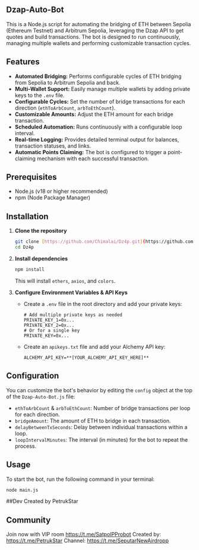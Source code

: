 
## Dzap-Auto-Bot

This is a Node.js script for automating the bridging of ETH between Sepolia (Ethereum Testnet) and Arbitrum Sepolia, leveraging the Dzap API to get quotes and build transactions. The bot is designed to run continuously, managing multiple wallets and performing customizable transaction cycles.

## Features

-   **Automated Bridging:** Performs configurable cycles of ETH bridging from Sepolia to Arbitrum Sepolia and back.
-   **Multi-Wallet Support:** Easily manage multiple wallets by adding private keys to the `.env` file.
-   **Configurable Cycles:** Set the number of bridge transactions for each direction (`ethToArbCount`, `arbToEthCount`).
-   **Customizable Amounts:** Adjust the ETH amount for each bridge transaction.
-   **Scheduled Automation:** Runs continuously with a configurable loop interval.
-   **Real-time Logging:** Provides detailed terminal output for balances, transaction statuses, and links.
-   **Automatic Points Claiming:** The bot is configured to trigger a point-claiming mechanism with each successful transaction.

## Prerequisites

-   Node.js (v18 or higher recommended)
-   npm (Node Package Manager)

## Installation

1.  **Clone the repository**

    ```bash
    git clone [https://github.com/Chimalai/Dz4p.git](https://github.com/Chimalai/Dz4p.git)
    cd Dz4p
    ```

2.  **Install dependencies**

    ```bash
    npm install
    ```
    This will install `ethers`, `axios`, and `colors`.

3.  **Configure Environment Variables & API Keys**
    * Create a `.env` file in the root directory and add your private keys:

        ```
        # Add multiple private keys as needed
        PRIVATE_KEY_1=0x...
        PRIVATE_KEY_2=0x...
        # Or for a single key
        PRIVATE_KEY=0x...
        ```
    * Create an `apikeys.txt` file and add your Alchemy API key:

        ```
        ALCHEMY_API_KEY=**[YOUR_ALCHEMY_API_KEY_HERE]**
        ```

## Configuration

You can customize the bot's behavior by editing the `config` object at the top of the `Dzap-Auto-Bot.js` file:

-   `ethToArbCount` & `arbToEthCount`: Number of bridge transactions per loop for each direction.
-   `bridgeAmount`: The amount of ETH to bridge in each transaction.
-   `delayBetweenTxSeconds`: Delay between individual transactions within a loop.
-   `loopIntervalMinutes`: The interval (in minutes) for the bot to repeat the process.

## Usage

To start the bot, run the following command in your terminal:

```bash
node main.js
```
##Dev
Created by PetrukStar

## Community
Join now with VIP room
https://t.me/SatpolPProbot
Created by: https://t.me/PetrukStar
Channel: https://t.me/SeputarNewAirdropp